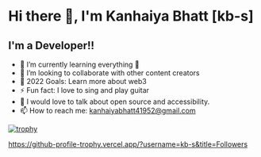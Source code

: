 # Hi there 👋, I'm Kanhaiya Bhatt [kb-s]

## I'm a Developer!!


- 🌱 I’m currently learning everything 🤣
- 👯 I’m looking to collaborate with other content creators
- 🥅 2022 Goals: Learn more about web3
- ⚡ Fun fact: I love to sing and play guitar
- 💬 I would love to talk about open source and accessibility.
- 📫 How to reach me: kanhaiyabhatt41952@gmail.com


[![trophy](https://github-profile-trophy.vercel.app/?username=kb-s)](https://github.com/ryo-ma/github-profile-trophy)



https://github-profile-trophy.vercel.app/?username=kb-s&title=Followers



 
